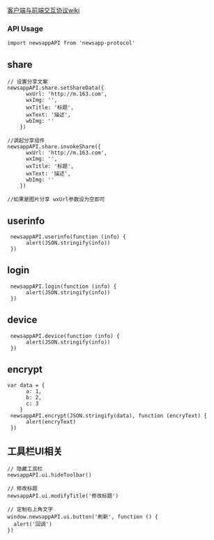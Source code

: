 [客户端与前端交互协议wiki](http://doc.ws.netease.com/pages/viewpage.action?pageId=2886075)
### API Usage
```
import newsappAPI from 'newsapp-protocol'

```
## share
```
// 设置分享文案
newsappAPI.share.setShareData({
      wxUrl: 'http://m.163.com',
      wxImg: '',
      wxTitle: '标题',
      wxText: '描述',
      wbImg: ''
    })

//调起分享组件
newsappAPI.share.invokeShare({
      wxUrl: 'http://m.163.com',
      wxImg: '',
      wxTitle: '标题',
      wxText: '描述',
      wbImg: ''
    })

//如果是图片分享 wxUrl参数设为空即可
```
## userinfo
```
 newsappAPI.userinfo(function (info) {
      alert(JSON.stringify(info))
 })
```
## login
```
 newsappAPI.login(function (info) {
      alert(JSON.stringify(info))
 })
```
## device
```
 newsappAPI.device(function (info) {
      alert(JSON.stringify(info))
 })
```
## encrypt
```
var data = {
      a: 1,
      b: 2,
      c: 3
    }
 newsappAPI.encrypt(JSON.stringify(data), function (encryText) {
      alert(encryText)
 })
```
## 工具栏UI相关
```
// 隐藏工具栏
newsappAPI.ui.hideToolbar()

// 修改标题
newsappAPI.ui.modifyTitle('修改标题')

// 定制右上角文字
window.newsappAPI.ui.button('刷新', function () {
  alert('回调')
})
```

